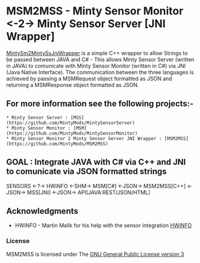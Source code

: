 # MSM2MSS - Minty Sensor Monitor <-2-> Minty Sensor Server [JNI Wrapper]

[MintySm2MintySsJniWrapper](https://github.com/MintyMods/MintySm2MintySsJniWrapper) is a simple C++ wrapper to allow Strings to be passed between JAVA and C# - This allows Minty Sensor Server (written in JAVA) to comunicate with Minty Sensor Monitor (written in C#) via JNI (Java Native Interface).
The communication between the three languages is achieved by passing a MSMRequest object formatted as JSON and returning a MSMResponse object formatted as JSON.



## For more information see the following projects:-

	* Minty Sensor Server : [MSS](https://github.com/MintyMods/MintySensorServer)
	* Minty Sensor Monitor : [MSM](https://github.com/MintyMods/MintySensorMonitor)
	* Minty Sensor Monitor 2 Minty Sensor Server JNI Wrapper : [MSM2MSS](https://github.com/MintyMods/MSM2MSS)

## GOAL : Integrate JAVA with C# via C++ and JNI to comunicate via JSON formatted strings

SENSORS <-?-> HWiNFO <-SHM-> MSM[C#] <-JSON-> MSM2MSS[C++] <-JSON-> MSS[JNI] <-JSON-> API[JAVA:REST/JSON/HTML]

## Acknowledgments

  * HWiNFO - Martin Malik for his help with the sensor integration [HWiNFO](http://hwinfo.com)

### License
MSM2MSS is licensed under The [GNU General Public License version 3](https://www.gnu.org/licenses/gpl-3.0.en.html)
